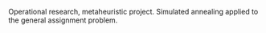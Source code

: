 Operational research, metaheuristic project. Simulated annealing applied to the general assignment problem.